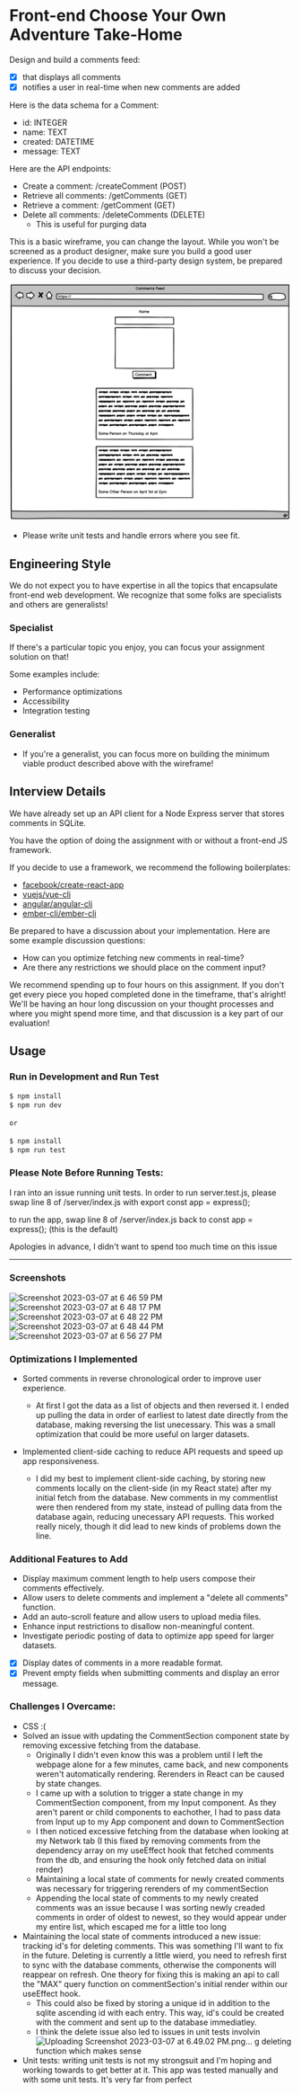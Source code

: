 # Front-end Choose Your Own Adventure Take-Home

Design and build a comments feed:

- [x] that displays all comments  
- [x] notifies a user in real-time when new comments are added

Here is the data schema for a Comment:
* id: INTEGER
* name: TEXT
* created: DATETIME
* message: TEXT

Here are the API endpoints:
* Create a comment: /createComment (POST)
* Retrieve all comments: /getComments (GET)
* Retrieve a comment: /getComment (GET)
* Delete all comments: /deleteComments (DELETE)
  * This is useful for purging data

This is a basic wireframe, you can change the layout. While you won't be screened as a product designer, make sure you build a good user experience. If you decide to use a third-party design system, be prepared to discuss your decision.

![Basic wireframe](wireframe.png)

- Please write unit tests and handle errors where you see fit.

## Engineering Style

We do not expect you to have expertise in all the topics that encapsulate front-end web development. We recognize that some folks are specialists and others are generalists!

### Specialist

If there's a particular topic you enjoy, you can focus your assignment solution on that!

Some examples include:
* Performance optimizations
* Accessibility
* Integration testing

### Generalist

- If you're a generalist, you can focus more on building the minimum viable product described above with the wireframe!


## Interview Details

We have already set up an API client for a Node Express server that stores comments in SQLite.

You have the option of doing the assignment with or without a front-end JS framework.

If you decide to use a framework, we recommend the following boilerplates:
* [facebook/create-react-app](https://github.com/facebook/create-react-app)
* [vuejs/vue-cli](https://github.com/vuejs/vue-cli)
* [angular/angular-cli](https://github.com/angular/angular-cli)
* [ember-cli/ember-cli](https://github.com/ember-cli/ember-cli)

Be prepared to have a discussion about your implementation. Here are some example discussion questions:
- How can you optimize fetching new comments in real-time?
- Are there any restrictions we should place on the comment input?

We recommend spending up to four hours on this assignment. If you don't get every piece you hoped completed done in the timeframe, that's alright! We'll be having an hour long discussion on your thought processes and where you might spend more time, and that discussion is a key part of our evaluation!

## Usage

### Run in Development and Run Test

```
$ npm install
$ npm run dev

or 

$ npm install 
$ npm run test
```
### Please Note Before Running Tests:
I ran into an issue running unit tests. In order to run server.test.js, please swap line 8 of /server/index.js with 
export const app = express();

to run the app, swap line 8 of /server/index.js back to 
const app = express(); (this is the default)

Apologies in advance, I didn't want to spend too much time on this issue

----------------------

### Screenshots
![Screenshot 2023-03-07 at 6 46 59 PM](https://user-images.githubusercontent.com/43007609/223582084-91eee2b7-4cdc-41be-ae29-bc755d86600b.png)
![Screenshot 2023-03-07 at 6 48 17 PM](https://user-images.githubusercontent.com/43007609/223582376-6596d27f-3e5b-4724-9fa3-80d67bf6ce80.png)
![Screenshot 2023-03-07 at 6 48 22 PM](https://user-images.githubusercontent.com/43007609/223582022-c1b37b65-712d-4cfd-99ae-31a7caba0717.png)
![Screenshot 2023-03-07 at 6 48 44 PM](https://user-images.githubusercontent.com/43007609/223582018-4907369c-31b0-48cf-89d6-9f8cc2ea57b7.png)
![Screenshot 2023-03-07 at 6 56 27 PM](https://user-images.githubusercontent.com/43007609/223582690-5d2eda7d-0d9d-4350-a72b-998c8cd381c7.png)


### Optimizations I Implemented

- Sorted comments in reverse chronological order to improve user experience. 
  - At first I got the data as a list of objects and then reversed it. I ended up pulling the data in order of earliest to latest date directly from the database, making reversing the list unecessary. This was a small optimization that could be more useful on larger datasets.

- Implemented client-side caching to reduce API requests and speed up app responsiveness.
  - I did my best to implement client-side caching, by storing new comments locally on the client-side (in my React state) after my initial fetch from the database. New comments in my commentlist were then rendered from my state, instead of pulling data from the database again, reducing unecessary API requests. This worked really nicely, though it did lead to new kinds of problems down the line.
   
### Additional Features to Add

  - Display maximum comment length to help users compose their comments effectively.
  - Allow users to delete comments and implement a "delete all comments" function.
  - Add an auto-scroll feature and allow users to upload media files.
  - Enhance input restrictions to disallow non-meaningful content.
  - Investigate periodic posting of data to optimize app speed for larger datasets.
  - [x] Display dates of comments in a more readable format.
  - [x] Prevent empty fields when submitting comments and display an error message.

### Challenges I Overcame:
  - CSS :( 
  - Solved an issue with updating the CommentSection component state by removing excessive fetching from the database.
    - Originally I didn't even know this was a problem until I left the webpage alone for a few minutes, came back, and new components weren't automatically rendering. Rerenders in React can be caused by state changes. 
    - I came up with a solution to trigger a state change in my CommentSection component, from my Input component. As they aren't parent or child components to eachother, I had to pass data from Input up to my App component and down to CommentSection
    - I then noticed excessive fetching from the database when looking at my Network tab (I this fixed by removing comments from the dependency array on my useEffect hook that fetched comments from the db, and ensuring the hook only fetched data on initial render)
    - Maintaining a local state of comments for newly created comments was necessary for triggering rerenders of my commentSection
    - Appending the local state of comments to my newly created comments was an issue because I was sorting newly creaded comments in order of oldest to newest, so they would appear under my entire list, which escaped me for a little too long
  - Maintaining the local state of comments introduced a new issue: tracking id's for deleting comments. This was something I'll want to fix in the future. Deleting is currently a little wierd, you need to refresh first to sync with the database comments, otherwise the components will reappear on refresh. One theory for fixing this is making an api to call the "MAX" query function on commentSection's initial render within our useEffect hook.
      - This could also be fixed by storing a unique id in addition to the sqlite ascending id with each entry. This way, id's could be created with the comment and sent up to the database immediatley.
      - I think the delete issue also led to issues in unit tests involvin![Uploading Screenshot 2023-03-07 at 6.49.02 PM.png…]()
g deleting function which makes sense 
  - Unit tests: writing unit tests is not my strongsuit and I'm hoping and working towards to get better at it. This app was tested manually and with some unit tests. It's very far from perfect

